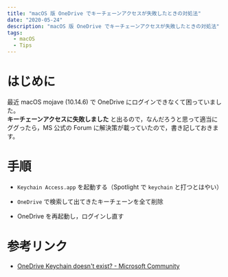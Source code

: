 ```yaml
---
title: "macOS 版 OneDrive でキーチェーンアクセスが失敗したときの対処法"
date: "2020-05-24"
description: "macOS 版 OneDrive でキーチェーンアクセスが失敗したときの対処法"
tags:
  - macOS
  - Tips
---
```


# はじめに

最近 macOS mojave (10.14.6) で OneDrive にログインできなくて困っていました。  
**キーチェーンアクセスに失敗しました** と出るので，なんだろうと思って適当にググったら，MS 公式の Forum に解決策が載っていたので，書き記しておきます。

# 手順

* `Keychain Access.app` を起動する（Spotlight で `keychain` と打つとはやい）

* `OneDrive` で検索して出てきたキーチェーンを全て削除

* OneDrive を再起動し，ログインし直す

# 参考リンク

* [OneDrive Keychain doesn't exist? - Microsoft Community](https://answers.microsoft.com/en-us/msoffice/forum/msoffice_onedrivefb-mso_mac-mso_o365b/onedrive-keychain-doesnt-exist/5c259bf2-2abf-4b9f-9b44-4db97ddfbcd2)

